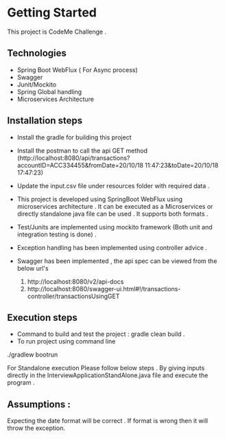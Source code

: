 # Getting Started
 This project is CodeMe Challenge .

## Technologies 
  * Spring Boot WebFlux ( For Async process)
  * Swagger 
  * Junit/Mockito
  * Spring Global handling
  * Microservices Architecture
  

## Installation steps 
* Install the gradle for building this project 
* Install the postman to call the api GET method  (http://localhost:8080/api/transactions?accountID=ACC334455&fromDate=20/10/18 11:47:23&toDate=20/10/18 17:47:23)

* Update the input.csv file under resources folder with required data .

* This project is developed using SpringBoot WebFlux using microservices architecture .
It can be executed as a Microservices or directly standalone java file can be used .
It supports both formats .
 
* Test/Junits are implemented using mockito framework (Both unit and integration testing is done) .

* Exception handling has been implemented using controller advice . 

* Swagger has been implemented , the api spec can be viewed from the below url's
   
   
   1) http://localhost:8080/v2/api-docs
   2) http://localhost:8080/swagger-ui.html#!/transactions-controller/transactionsUsingGET
   

## Execution steps 
* Command to build and test the project  : gradle clean build . 
* To run project using command line 

./gradlew bootrun
 
For Standalone execution Please follow below steps . 
By giving inputs directly in the InterviewApplicationStandAlone.java file and execute the program . 
 
 
 
## Assumptions : 

Expecting the date format will be correct . If format is wrong then it will throw the exception.
